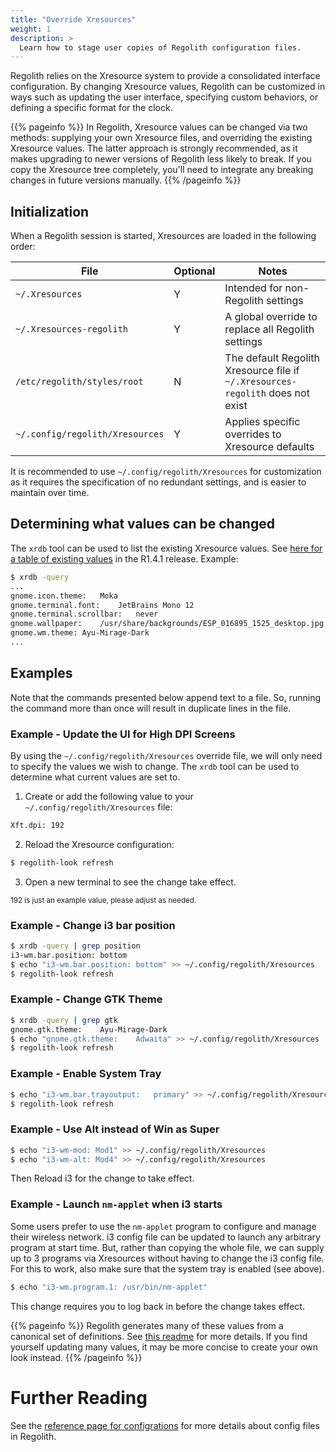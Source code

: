 ```yaml
---
title: "Override Xresources"
weight: 1
description: >
  Learn how to stage user copies of Regolith configuration files.
---
```


Regolith relies on the Xresource system to provide a consolidated interface configuration.  By changing Xresource values, Regolith can be customized in ways such as updating the user interface, specifying custom behaviors, or defining a specific format for the clock.  

{{% pageinfo %}}
In Regolith, Xresource values can be changed via two methods: supplying your own Xresource files, and overriding the existing Xresource values.  The latter approach is strongly recommended, as it makes upgrading to newer versions of Regolith less likely to break.  If you copy the Xresource tree completely, you'll need to integrate any breaking changes in future versions manually.
{{% /pageinfo %}}


## Initialization

When a Regolith session is started, Xresources are loaded in the following order:

| File | Optional | Notes |
| ---- | -------- | ----- |
| `~/.Xresources` | Y | Intended for non-Regolith settings |
| `~/.Xresources-regolith` | Y | A global override to replace all Regolith settings |
| `/etc/regolith/styles/root` | N | The default Regolith Xresource file if `~/.Xresources-regolith` does not exist |
| `~/.config/regolith/Xresources` | Y | Applies specific overrides to Xresource defaults |

It is recommended to use `~/.config/regolith/Xresources` for customization as it requires the specification of no redundant settings, and is easier to maintain over time.

## Determining what values can be changed

The `xrdb` tool can be used to list the existing Xresource values.  See [here for a table of existing values](../../reference/xresources) in the R1.4.1 release.  Example:

```bash
$ xrdb -query 
...
gnome.icon.theme:	Moka
gnome.terminal.font:	JetBrains Mono 12
gnome.terminal.scrollbar:	never
gnome.wallpaper:	/usr/share/backgrounds/ESP_016895_1525_desktop.jpg
gnome.wm.theme:	Ayu-Mirage-Dark
...
```

## Examples
Note that the commands presented below append text to a file.  So, running the command more than once will result in duplicate lines in the file.

### Example - Update the UI for High DPI Screens

By using the `~/.config/regolith/Xresources` override file, we will only need to specify the values we wish to change.  The `xrdb` tool can be used to determine what current values are set to.

1. Create or add the following value to your `~/.config/regolith/Xresources` file:
```bash
Xft.dpi: 192
```
2. Reload the Xresource configuration:
```bash
$ regolith-look refresh
```
3. Open a new terminal to see the change take effect.

<sub>192 is just an example value, please adjust as needed.</sub>

### Example - Change i3 bar position

```bash
$ xrdb -query | grep position
i3-wm.bar.position:	bottom
$ echo "i3-wm.bar.position:	bottom" >> ~/.config/regolith/Xresources
$ regolith-look refresh
```

### Example - Change GTK Theme

```bash
$ xrdb -query | grep gtk
gnome.gtk.theme:	Ayu-Mirage-Dark
$ echo "gnome.gtk.theme:	Adwaita" >> ~/.config/regolith/Xresources
$ regolith-look refresh
```

### Example - Enable System Tray

```bash
$ echo "i3-wm.bar.trayoutput:	primary" >> ~/.config/regolith/Xresources
$ regolith-look refresh
```

### Example - Use Alt instead of Win as Super

```bash
$ echo "i3-wm-mod: Mod1" >> ~/.config/regolith/Xresources
$ echo "i3-wm-alt: Mod4" >> ~/.config/regolith/Xresources
```

Then Reload i3 for the change to take effect.

### Example - Launch `nm-applet` when i3 starts

Some users prefer to use the `nm-applet` program to configure and manage their wireless network.  i3 config file can be updated to launch any arbitrary program at start time.  But, rather than copying the whole file, we can supply up to 3 programs via Xresources without having to change the i3 config file.  For this to work, also make sure that the system tray is enabled (see above).

```bash
$ echo "i3-wm.program.1: /usr/bin/nm-applet"
```

This change requires you to log back in before the change takes effect.

{{% pageinfo %}}
Regolith generates many of these values from a canonical set of definitions.  See [this readme](https://github.com/regolith-linux/regolith-styles) for more details.  If you find yourself updating many values, it may be more concise to create your own look instead.
{{% /pageinfo %}}

# Further Reading

See the [reference page for configrations](../../reference/configurations) for more details about config files in Regolith.